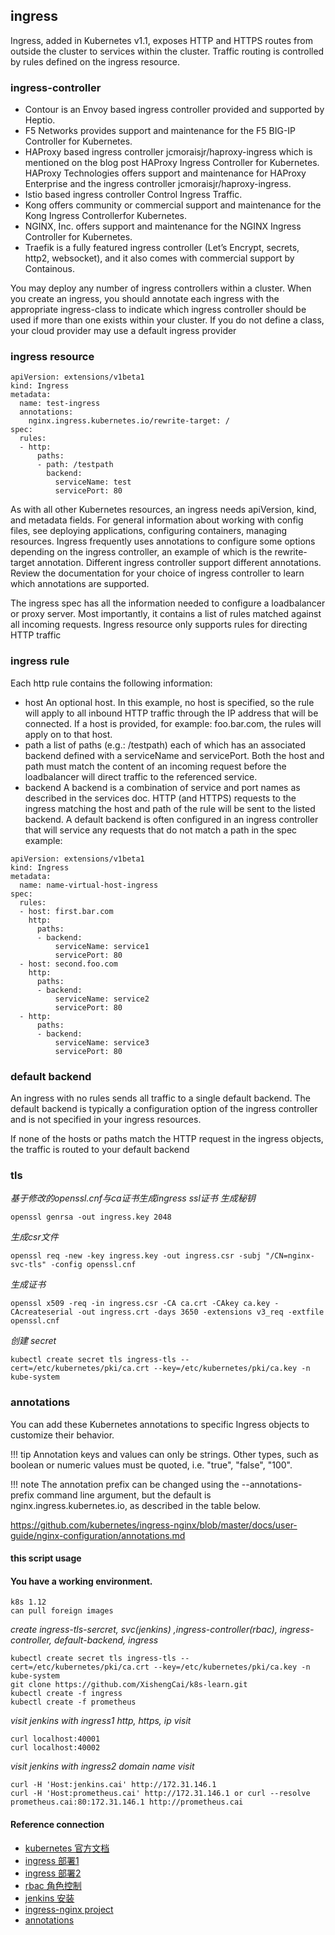 ## ingress
   Ingress, added in Kubernetes v1.1, exposes HTTP and HTTPS routes from outside the cluster to services within the cluster.
   Traffic routing is controlled by rules defined on the ingress resource.

### ingress-controller
   * Contour is an Envoy based ingress controller provided and supported by Heptio.
   * F5 Networks provides support and maintenance for the F5 BIG-IP Controller for Kubernetes.
   * HAProxy based ingress controller jcmoraisjr/haproxy-ingress which is mentioned on the blog post HAProxy Ingress Controller for Kubernetes. HAProxy Technologies offers support and maintenance for HAProxy Enterprise and the ingress controller jcmoraisjr/haproxy-ingress.
   * Istio based ingress controller Control Ingress Traffic.
   * Kong offers community or commercial support and maintenance for the Kong Ingress Controllerfor Kubernetes.
   * NGINX, Inc. offers support and maintenance for the NGINX Ingress Controller for Kubernetes.
   * Traefik is a fully featured ingress controller (Let’s Encrypt, secrets, http2, websocket), and it also comes with commercial support by Containous.

   You may deploy any number of ingress controllers within a cluster. When you create an ingress, you should annotate each ingress
   with the appropriate ingress-class to indicate which ingress controller should be used if more than one exists within your cluster.
   If you do not define a class, your cloud provider may use a default ingress provider

### ingress resource

   ```
   apiVersion: extensions/v1beta1
   kind: Ingress
   metadata:
     name: test-ingress
     annotations:
       nginx.ingress.kubernetes.io/rewrite-target: /
   spec:
     rules:
     - http:
         paths:
         - path: /testpath
           backend:
             serviceName: test
             servicePort: 80
   ```

   As with all other Kubernetes resources, an ingress needs apiVersion, kind, and metadata fields.
   For general information about working with config files, see deploying applications, configuring containers, managing resources.
   Ingress frequently uses annotations to configure some options depending on the ingress controller,
   an example of which is the rewrite-target annotation. Different ingress controller support different annotations.
   Review the documentation for your choice of ingress controller to learn which annotations are supported.

   The ingress spec has all the information needed to configure a loadbalancer or proxy server. Most importantly,
   it contains a list of rules matched against all incoming requests. Ingress resource only supports rules for directing HTTP traffic

### ingress rule
   Each http rule contains the following information:
   * host
   An optional host. In this example, no host is specified, so the rule will apply to all inbound HTTP traffic through the IP
    address that will be connected. If a host is provided, for example: foo.bar.com, the rules will apply on to that host.
   * path
   a list of paths (e.g.: /testpath) each of which has an associated backend defined with a serviceName and servicePort.
    Both the host and path must match the content of an incoming request before the loadbalancer will direct traffic to
    the referenced service.
   * backend
   A backend is a combination of service and port names as described in the services doc. HTTP (and HTTPS) requests to the
   ingress matching the host and path of the rule will be sent to the listed backend.
   A default backend is often configured in an ingress controller that will service any requests that do not match a path in the spec
   example:
   ```
   apiVersion: extensions/v1beta1
   kind: Ingress
   metadata:
     name: name-virtual-host-ingress
   spec:
     rules:
     - host: first.bar.com
       http:
         paths:
         - backend:
             serviceName: service1
             servicePort: 80
     - host: second.foo.com
       http:
         paths:
         - backend:
             serviceName: service2
             servicePort: 80
     - http:
         paths:
         - backend:
             serviceName: service3
             servicePort: 80
   ```


### default backend
   An ingress with no rules sends all traffic to a single default backend. The default backend is typically a configuration option
   of the ingress controller and is not specified in your ingress resources.

   If none of the hosts or paths match the HTTP request in the ingress objects, the traffic is routed to your default backend

### tls

   *基于修改的openssl.cnf与ca证书生成ingress ssl证书*
   *生成秘钥*
   ```
   openssl genrsa -out ingress.key 2048
   ```

   *生成csr文件*
   ```
   openssl req -new -key ingress.key -out ingress.csr -subj "/CN=nginx-svc-tls" -config openssl.cnf
   ```

   *生成证书*
   ```
   openssl x509 -req -in ingress.csr -CA ca.crt -CAkey ca.key -CAcreateserial -out ingress.crt -days 3650 -extensions v3_req -extfile openssl.cnf
   ```

   *创建 secret*
   ```
   kubectl create secret tls ingress-tls --cert=/etc/kubernetes/pki/ca.crt --key=/etc/kubernetes/pki/ca.key -n kube-system
   ```

### annotations
   You can add these Kubernetes annotations to specific Ingress objects to customize their behavior.

   !!! tip Annotation keys and values can only be strings. Other types, such as boolean or numeric values must be quoted, i.e.
   "true", "false", "100".

   !!! note The annotation prefix can be changed using the --annotations-prefix command line argument, but the default
   is nginx.ingress.kubernetes.io, as described in the table below.

   https://github.com/kubernetes/ingress-nginx/blob/master/docs/user-guide/nginx-configuration/annotations.md

#### this script usage
   #### You have a working environment.
   ```
   k8s 1.12
   can pull foreign images
   ```

   *create ingress-tls-sercret, svc(jenkins) ,ingress-controller(rbac), ingress-controller, default-backend, ingress*
   ```
   kubectl create secret tls ingress-tls --cert=/etc/kubernetes/pki/ca.crt --key=/etc/kubernetes/pki/ca.key -n kube-system
   git clone https://github.com/XishengCai/k8s-learn.git
   kubectl create -f ingress
   kubectl create -f prometheus
   ```

   *visit jenkins with ingress1*
   *http, https, ip visit*
   ```
   curl localhost:40001
   curl localhost:40002
   ```

   *visit jenkins with ingress2*
   *domain name visit*
   ```
   curl -H 'Host:jenkins.cai' http://172.31.146.1
   curl -H 'Host:prometheus.cai' http://172.31.146.1 or curl --resolve prometheus.cai:80:172.31.146.1 http://prometheus.cai

   ```

#### Reference connection
   * [kubernetes 官方文档](https://kubernetes.io/docs/concepts/services-networking/ingress)
   * [ingress 部署1](http://blog.51cto.com/newfly/2060587)
   * [ingress 部署2](https://www.cnblogs.com/netonline/archive/2018/04/18/8877324.html)
   * [rbac 角色控制](https://mp.weixin.qq.com/s?__biz=MzI3MzQ3NDMzNw==&mid=2247483765&idx=1&sn=aa0fe555392d7c767757a9d5b80b69ad&chksm=eb23f73bdc547e2db6ef5af5cd218b0bee8f9e58ca8ba4d948b6a3ed3261822d83c60c331739&scene=7#rd)
   * [jenkins 安装](https://yq.aliyun.com/articles/622521)
   * [ingress-nginx project](https://github.com/kubernetes/ingress-nginx)
   * [annotations](https://github.com/kubernetes/ingress-nginx/blob/master/docs/user-guide/nginx-configuration/annotations.md)
